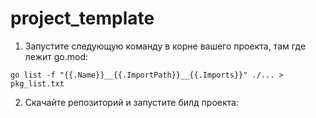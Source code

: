 # project_template

1) Запустите следующую команду в корне вашего проекта, там где лежит go.mod:
```
go list -f "{{.Name}}__{{.ImportPath}}__{{.Imports}}" ./... > pkg_list.txt
```

2) Скачайте репозиторий и запустите билд проекта:
```

```
